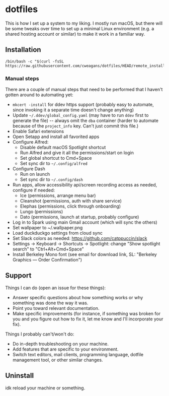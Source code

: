 # dotfiles

This is how I set up a system to my liking. I mostly run macOS, but there will be some tweaks over time to set up a minimal Linux environment (e.g. a shared hosting account or similar) to make it work in a familiar way.

## Installation

```shell
/bin/bash -c "$(curl -fsSL https://raw.githubusercontent.com/cweagans/dotfiles/HEAD/remote_install.sh)"
```

### Manual steps

There are a couple of manual steps that need to be performed that I haven't gotten around to automating yet:

* `mkcert -install` for ddev https support (probably easy to automate, since invoking it a separate time doesn't change anything)
* Update `~/.ddev/global_config.yaml` (may have to run `ddev` first to generate the file) -- always omit the `dba` container (harder to automate because of the `project_info` key. Can't just commit this file.)
* Enable Safari extensions
* Open Setapp and install all favorited apps
* Configure Alfred:
  * Disable default macOS Spotlight shortcut
  * Run Alfred and give it all the permissions/start on login
  * Set global shortcut to Cmd+Space
  * Set sync dir to `~/.config/alfred`
* Configure Dash
  * Run on launch
  * Set sync dir to `~/.config/dash`
* Run apps, allow accessibility api/screen recording access as needed, configure if needed:
  * Ice (permissions, arrange menu bar)
  * Cleanshot (permissions, auth with share service)
  * Elephas (permissions, click through onboarding)
  * Lungo (permissions)
  * Dato (permissions, launch at startup, probably configure)
* Log in to Spark using main Gmail account (which will sync the others)
* Set wallpaper to ~/.wallpaper.png
* Load duckduckgo settings from cloud sync
* Set Slack colors as needed: <https://github.com/catppuccin/slack>
* Settings -> Keyboard -> Shortcuts -> Spotlight: change "Show spotlight search" to "Ctrl+Alt+Cmd+Space"
* Install Berkeley Mono font (see email for download link, SL: "Berkeley Graphics — Order Confirmation")

## Support

Things I can do (open an issue for these things):

* Answer specific questions about how something works or why something was done the way it was.
* Point you toward relevant documentation.
* Make specific improvements (for instance, if something was broken for you and you figure out how to fix it, let me know and I'll incorporate your fix).

Things I probably can't/won't do:

* Do in-depth troubleshooting on your machine.
* Add features that are specific to your environment.
* Switch text editors, mail clients, programming language, dotfile management tool, or other similar changes.

## Uninstall

idk reload your machine or something.
